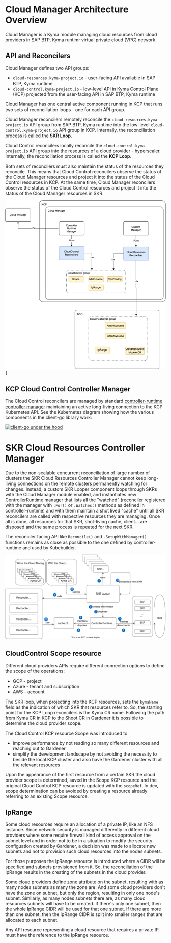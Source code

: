 # Cloud Manager Architecture Overview

Cloud Manager is a Kyma module managing cloud resources from cloud providers in SAP BTP, Kyma runtimr virtual private cloud (VPC) network. 

## API and Reconcilers

Cloud Manager defines two API groups:
* `cloud-resources.kyma-project.io` - user-facing API available in SAP BTP, Kyma runtime
* `cloud-control.kyma-project.io` - low-level API in Kyma Control Plane (KCP) projected from the user-facing API in SAP BTP, Kyma runtime

Cloud Manager has one central active component running in KCP that runs two sets of reconciliation loops - one for each API group.

Cloud Manager reconcilers remotely reconcile the `cloud-resources.kyma-project.io` API group 
from SAP BTP, Kyma runtime into the low-level `cloud-control.kyma-project.io` API group in KCP. Internally, the reconciliation process is called the **SKR Loop**.

Cloud Control reconcilers locally reconcile the `cloud-control.kyma-project.io` API group into the 
resources of a cloud provider - hyperscaler. Internally, the reconciliation process is called the **KCP Loop**.

Both sets of reconcilers must also maintain the status of the resources they reconcile. This means that Cloud Control 
reconcilers observe the status of the Cloud Manager resources and project it into the status of the Cloud Control 
resources in KCP. At the same time, Cloud Manager reconcilers observe the status of the Cloud Control resources and 
project it into the status of the Cloud Manager resources in SKR.


![API and Reconcilers](./assets/api-and-reconcilers.drawio.png "API and Reconcilers")]

## KCP Cloud Control Controller Manager

The Cloud Control reconcilers are managed by standard 
[controller-runtime controller manager](https://github.com/kubernetes/sample-controller/blob/master/docs/controller-client-go.md) 
maintaining an active long-living connection to the KCP Kubernetes API. See the Kubernetes diagram showing how the various components in the client-go library work:

[![client-go under the hood](https://raw.githubusercontent.com/kubernetes/sample-controller/master/docs/images/client-go-controller-interaction.jpeg)](https://github.com/kubernetes/sample-controller/blob/master/docs/controller-client-go.md)

# SKR Cloud Resources Controller Manager

Due to the non-scalable concurrent reconciliation of large number of clusters the SKR Cloud Resources Controller Manager 
cannot keep long-living connections on the remote clusters permanently watching for changes. Instead, a custom
SKR Looper component loops through SKRs with the Cloud Manager module enabled, and instantiates new 
ControllerRuntime manager that lists all the "watched" (reconciler registered with the manager with `.For()` or `.Watches()` 
methods as defined in controller-runtime) and with them maintain a shot lived "cache" until all SKR reconcilers are 
called with respective resources they are managing. Once all is done, all resources for that SKR, shot-living cache, client... 
are disposed and the same process is repeated for the next SKR. 

The reconciler facing API like `Reconcile()` and `.SetupWithManager()` functions remains as close as possible to 
the one defined by controller-runtime and used by Kubebuilder. 

![SKR Controller Manager](./assets/skr-controller-manager.drawio.svg)


## CloudControl Scope resource

Different cloud providers APIs require different connection options to define the scope of the operations:
* GCP - project
* Azure - tenant and subscription
* AWS - account

The SKR loop, when projecting into the KCP resources, sets the `kymaName` field as the indication of which SKR that 
resources refer to. So, the starting point for the KCP Loop reconcilers is the Kyma CR name. Following the path from 
Kyma CR in KCP to the Shoot CR in Gardener it is possible to determine the cloud provider scope. 

The Cloud Control KCP resource Scope was introduced to 
* improve performance by not reading so many different resources and reaching out to Gardener
* simplify the development landscape by not avoiding the necessity to beside the local KCP cluster and also have the Gardener cluster 
  with all the relevant resources

Upon the appearance of the first resource from a certain SKR the cloud provider scope is determined, saved in the 
Scope KCP resource and the original Cloud Control KCP resource is updated with the `scopeRef`. In dev, scope determination 
can be avoided by creating a resource already referring to an existing Scope resource. 

## IpRange

Some cloud resources require an allocation of a private IP, like an NFS instance. Since network security is managed 
differently in different cloud providers where some require firewall kind of access approval on the subnet level and 
in order not to be in a situation to modify the security configuation created by Gardener, a decision was made to 
allocate new subnets and not to provision such cloud resources into the nodes subnets. 

For those purposes the IpRange resource is introduced where a CIDR will be specified and subnets provisioned from it. 
So, the reconciliation of the IpRange results in the creating of the subnets in the cloud provider.

Some cloud providers define zone attribute on the subnet, resulting with as many nodes subnets as many the zone are. 
And some cloud providers don't have the zone on subnet, but only the region, resulting in only one node's subnet. 
Similarly, as many nodes subnets there are, as many cloud resources subnets will have to be created. If there's only 
one subnet, then the whole IpRange CIDR will be used for that one subnet. If there are more than one subnet, then 
the IpRange CIDR is split into smaller ranges that are allocated to each subnet. 

Any API resource representing a cloud resource that requires a private IP must have the reference to the IpRange resource. 

